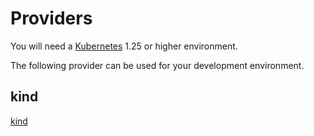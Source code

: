 # Providers

You will need a [Kubernetes](https://kubernetes.io/) 1.25 or higher environment.

The following provider can be used for your development environment.

## kind

[kind](./kind/README.md)

